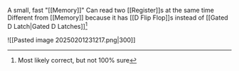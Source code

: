A small, fast "[[Memory]]"
Can read two [[Register]]s at the same time
Different from [[Memory]] because it has [[D Flip Flop]]s instead of [[Gated D Latch|Gated D Latches]][^1]

![[Pasted image 20250201231217.png|300]]

[^1]: Most likely correct, but not 100% sure
